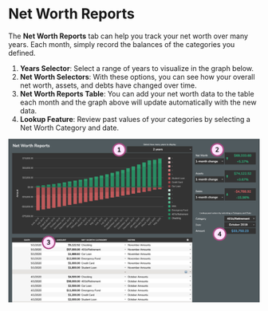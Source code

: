 # Net Worth Reports

The **Net Worth Reports** tab can help you track your net worth over many years. Each month, simply record the balances of the categories you defined.

1. **Years Selector**: Select a range of years to visualize in the graph below.
2. **Net Worth Selectors**: With these options, you can see how your overall net worth, assets, and debts have changed over time.
3. **Net Worth Reports Table**: You can add your net worth data to the table each month and the graph above will update automatically with the new data.
4. **Lookup Feature**: Review past values of your categories by selecting a Net Worth Category and date.

![](../.gitbook/assets/networthreports.png)



